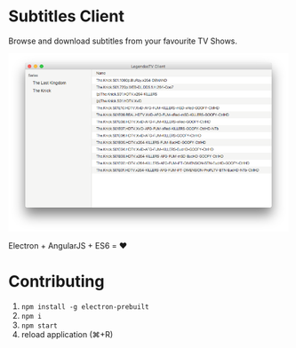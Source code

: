 # Subtitles Client

Browse and download subtitles from your favourite TV Shows.

![Screenshot](docs/screenshot.png)

Electron + AngularJS + ES6 = :heart:

# Contributing
1. `npm install -g electron-prebuilt`
2. `npm i`
3. `npm start`
4. reload application (⌘+R)
